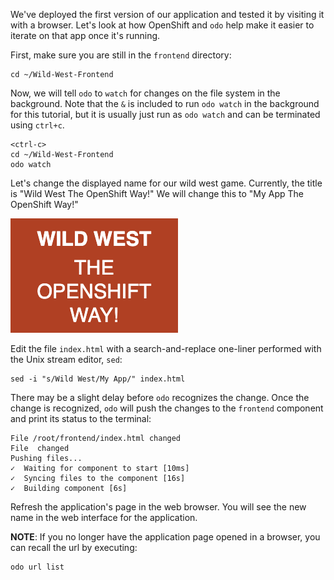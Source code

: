 We've deployed the first version of our application and tested it by visiting it with a browser. Let's look at how OpenShift and `odo` help make it easier to iterate on that app once it's running.

First, make sure you are still in the `frontend` directory:

```execute
cd ~/Wild-West-Frontend
```

Now, we will tell `odo` to `watch` for changes on the file system in the background. Note that the `&` is included to run `odo watch` in the background for this tutorial, but it is usually just run as `odo watch` and can be terminated using `ctrl+c`.

```execute-2
<ctrl-c>
cd ~/Wild-West-Frontend
odo watch 
```

Let's change the displayed name for our wild west game. Currently, the title is "Wild West The OpenShift Way!" We will change this to "My App The OpenShift Way!"

![Application Title](../../assets/introduction/developing-with-odo-42/app-name.png)

Edit the file `index.html` with a search-and-replace one-liner performed with the Unix stream editor, `sed`:

```execute
sed -i "s/Wild West/My App/" index.html
```

There may be a slight delay before `odo` recognizes the change. Once the change is recognized, `odo` will push the changes to the `frontend` component and print its status to the terminal:

```
File /root/frontend/index.html changed
File  changed
Pushing files...
✓  Waiting for component to start [10ms]
✓  Syncing files to the component [16s]
✓  Building component [6s]
```

Refresh the application's page in the web browser. You will see the new name in the web interface for the application.

__NOTE__: If you no longer have the application page opened in a browser, you can recall the url by executing:

```execute
odo url list
```
